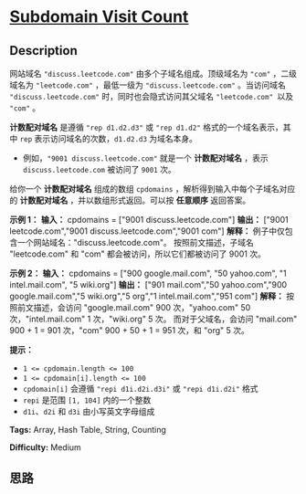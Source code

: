 # [Subdomain Visit Count][title]

## Description

网站域名 `"discuss.leetcode.com"` 由多个子域名组成。顶级域名为 `"com"` ，二级域名为 `"leetcode.com"`
，最低一级为 `"discuss.leetcode.com"` 。当访问域名 `"discuss.leetcode.com"` 时，同时也会隐式访问其父域名
`"leetcode.com" `以及 `"com"` 。

**计数配对域名** 是遵循 `"rep d1.d2.d3"` 或 `"rep d1.d2"` 格式的一个域名表示，其中 `rep`
表示访问域名的次数，`d1.d2.d3` 为域名本身。

  * 例如，`"9001 discuss.leetcode.com"` 就是一个 **计数配对域名** ，表示 `discuss.leetcode.com` 被访问了 `9001` 次。

给你一个 **计数配对域名** 组成的数组 `cpdomains` ，解析得到输入中每个子域名对应的  **计数配对域名** ，并以数组形式返回。可以按
**任意顺序** 返回答案。



**示例 1：**
            **输入：** cpdomains = ["9001 discuss.leetcode.com"]    **输出：** ["9001 leetcode.com","9001 discuss.leetcode.com","9001 com"]    **解释：** 例子中仅包含一个网站域名："discuss.leetcode.com"。    按照前文描述，子域名 "leetcode.com" 和 "com" 都会被访问，所以它们都被访问了 9001 次。

**示例 2：**
            **输入：** cpdomains = ["900 google.mail.com", "50 yahoo.com", "1 intel.mail.com", "5 wiki.org"]    **输出：** ["901 mail.com","50 yahoo.com","900 google.mail.com","5 wiki.org","5 org","1 intel.mail.com","951 com"]    **解释：** 按照前文描述，会访问 "google.mail.com" 900 次，"yahoo.com" 50 次，"intel.mail.com" 1 次，"wiki.org" 5 次。    而对于父域名，会访问 "mail.com" 900 + 1 = 901 次，"com" 900 + 50 + 1 = 951 次，和 "org" 5 次。    



**提示：**

  * `1 <= cpdomain.length <= 100`
  * `1 <= cpdomain[i].length <= 100`
  * `cpdomain[i]` 会遵循 `"repi d1i.d2i.d3i"` 或 `"repi d1i.d2i"` 格式
  * `repi` 是范围 `[1, 104]` 内的一个整数
  * `d1i`、`d2i` 和 `d3i` 由小写英文字母组成


**Tags:** Array, Hash Table, String, Counting

**Difficulty:** Medium

## 思路

[title]: https://leetcode-cn.com/problems/subdomain-visit-count
